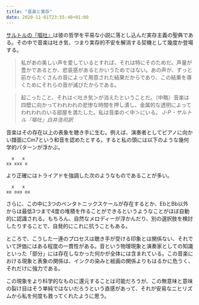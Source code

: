```yaml
---
title: "音楽と実存"
date: 2020-11-01T23:55:48+01:00
---
```


[サルトルの『嘔吐』](https://ja.wikipedia.org/wiki/%E5%98%94%E5%90%90_(%E5%B0%8F%E8%AA%AC))は彼の哲学を平易な小説に落とし込んだ実存主義の聖典である。その中で音楽は吐き気、つまり実存的不安を解消する契機として幾度か登場する。

> 私があの美しい声を愛しているとすれば、それは特にそのためだ。声量が豊かであるとか、悲哀感があるとかいうためではない。あの声が、ずっと前からたくさんの音によって用意された結果だからであり、この結果を導くためにそれらの音が滅びたからである。

> 起こったこと、それは＜吐き気＞が消えたということだ。（中略）音楽は四壁に向かってわれわれの悲惨な時間を押し潰し、金属的な透明によってわれわれのいる部屋を満たした。私は音楽の＜中＞にいる。
<cite>J-P・サルトル『嘔吐』白井浩司訳</cite>

音楽はその存在以上の表象を聴き手に生む。例えば、演奏者としてピアノに向かい譜面にCm7という和音を認めたとする。すると私の頭には以下のような幾何学的パターンが浮かぶ。


```
  x   x
xx xxx x
```

より正確にはトライアドを強調した次のようなものであることが多い。

```
  x   x
xo oxo ox
```

さらに、この中に3つのペンタトニックスケールが存在するとか、EbとBb以外からは最低3つまで4度の堆積を作ることができるというようなことがほぼ自動的に認識される。もちろん、自然なメロディーが浮かんだり、別の選択肢を検討したりすることで、自発的にこれに抗うこともある。

ところで、こうした一連のプロセスは聴き手が受ける印象とは関係ない、それでいて評価にはある程度の一貫性がある。音という物理現象と演奏家としての知識といった「部分」には存在しなかった何かが全体には含まれている。この音楽における現象と表象の関係は、インクの染みと絵画の関係よりもはるかに危うく、それだけに強力である。

この現象をより科学的なものに還元することは可能だろうが、この無意味と意味の裂け目はそう単純ではないだろうという直感があって、それが安易なニヒリズムから私を何度も救ってくれたように思う。
